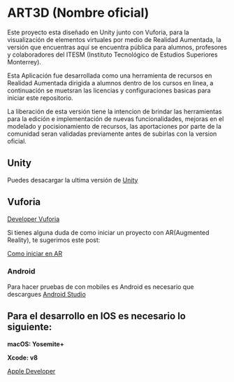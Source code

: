# ART3D (Nombre oficial)

Este proyecto esta diseñado en Unity junto con Vuforia, para la visualización de elementos virtuales por medio de Realidad Aumentada,
la versión que encuentras aquí se encuentra pública para alumnos, profesores y colaboradores del ITESM (Instituto Tecnológico de Estudios Superiores Monterrey).

Esta Aplicación fue desarrollada como una herramienta de recursos en Realidad Aumentada dirigida a alumnos dentro de los cursos en linea,
a continuación se muetsran las licencias y configuraciones basicas para iniciar este repositorio.

La liberación de esta versión tiene la intencion de brindar las herramientas para la edición e implementación de nuevas funcionalidades, mejoras en el modelado y pocisionamiento
de recursos, las aportaciones por parte de la comunidad seran validadas previamente antes de subirlas con la version oficial.

## Unity
Puedes desacargar la ultima versión de [Unity](https://unity3d.com/)

## Vuforia
[Developer Vuforia](developer.vuforia.com)

Si tienes alguna duda de como iniciar un proyecto con AR(Augmented Reality), te sugerimos este post:

[Como iniciar en AR](https://medium.com/@11hce/ra-una-tecnología-emergente-78be33ea4f38)

### Android
Para hacer pruebas de con mobiles es Android es necesario que descargues [Android Studio](https://developer.android.com/studio/index.html)

## Para el desarrollo en IOS es necesario lo siguiente:

**macOS: Yosemite+**

**Xcode: v8**

[Apple Developer](https://developer.apple.com/)




